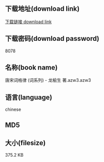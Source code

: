 ## 下载地址(download link)
[下载链接 download link](https://tutu365.netlify.app/?s=%E5%94%90%E5%AE%8B%E8%AF%8D%E6%A0%BC%E5%BE%8B+%28%E8%AF%8D%E7%B3%BB%E5%88%97%29+-+%E9%BE%99%E6%A6%86%E7%94%9F+%E8%91%97.azw3)

## 下载密码(download password)
8078

## 名称(book name)
唐宋词格律 (词系列) - 龙榆生 著.azw3.azw3

## 语言(language)
chinese

## MD5


## 大小(filesize)
375.2 KB
